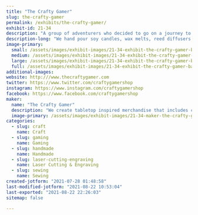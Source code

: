 ```yaml
---
title: "The Crafty Gamer"
slug: the-crafty-gamer
permalink: /exhibits/the-crafty-gamer/
exhibit-id: 21-34
description: "A group of adventurers who decided to go on a journey to create tabletop inspired merchandise."
description-long: "We hand pour soy candles, wax melts, reed diffusers and room sprays that are meant to enhance immersion while enjoying tabletop games such as Dungeons & Dragons. Our group also creates laser engraved coasters and key chains, dice bags, d20 soaps and stickers."
image-primary: 
  small: /assets/images/exhibit-images/21-34-exhibit-the-crafty-gamer-banner-small.jpg
  medium: /assets/images/exhibit-images/21-34-exhibit-the-crafty-gamer-banner-medium.jpg
  large: /assets/images/exhibit-images/21-34-exhibit-the-crafty-gamer-banner-large.jpg
  full: /assets/images/exhibit-images/21-34-exhibit-the-crafty-gamer-banner-full.jpg
additional-images: 
website: http:///www.thecraftygamer.com
twitter: https://www.twitter.com/craftygamershop
instagram: https://www.instagram.com/craftygamershop
facebook: https://www.facebook.com/craftygamershop
maker: 
  name: "The Crafty Gamer"
  description: "We create tabletop inspired merchandise that includes candles, room sprays, redd diffusers, d20 shaped soap, laser engraved coasters, keychains and stickers. "
  image-primary: /assets/images/exhibit-images/21-34-maker-the-crafty-gamer-logo-2020-black-medium.png
categories: 
  - slug: craft
    name: Craft
  - slug: gaming
    name: Gaming
  - slug: handmade
    name: Handmade
  - slug: laser-cutting-engraving
    name: Laser Cutting & Engraving
  - slug: sewing
    name: Sewing
created-jotform: "2021-07-28 01:48:58"
last-modified-jotform: "2021-08-22 10:53:04"
last-exported: "2021-08-22 22:26:03"
sitemap: false

---
```

